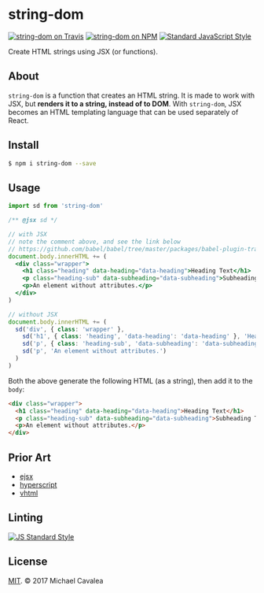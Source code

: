 # string-dom

[![string-dom on Travis](https://img.shields.io/travis/callmecavs/string-dom.svg?style=flat-square)](https://travis-ci.org/callmecavs/string-dom) [![string-dom on NPM](https://img.shields.io/npm/v/string-dom.svg?style=flat-square)](https://www.npmjs.com/package/string-dom) [![Standard JavaScript Style](https://img.shields.io/badge/code_style-standard-brightgreen.svg?style=flat-square)](http://standardjs.com/)

Create HTML strings using JSX (or functions).

## About

`string-dom` is a function that creates an HTML string. It is made to work with JSX, but **renders it to a string, instead of to DOM**. With `string-dom`, JSX becomes an HTML templating language that can be used separately of React.

## Install

```sh
$ npm i string-dom --save
```

## Usage

```jsx
import sd from 'string-dom'

/** @jsx sd */

// with JSX
// note the comment above, and see the link below
// https://github.com/babel/babel/tree/master/packages/babel-plugin-transform-react-jsx#custom
document.body.innerHTML += (
  <div class="wrapper">
    <h1 class="heading" data-heading="data-heading">Heading Text</h1>
    <p class="heading-sub" data-subheading="data-subheading">Subheading Text</p>
    <p>An element without attributes.</p>
  </div>
)

// without JSX
document.body.innerHTML += (
  sd('div', { class: 'wrapper' },
    sd('h1', { class: 'heading', 'data-heading': 'data-heading' }, 'Heading Text'),
    sd('p', { class: 'heading-sub', 'data-subheading': 'data-subheading' }, 'Subheading Text'),
    sd('p', 'An element without attributes.')
  )
)
```

Both the above generate the following HTML (as a string), then add it to the `body`:

```html
<div class="wrapper">
  <h1 class="heading" data-heading="data-heading">Heading Text</h1>
  <p class="heading-sub" data-subheading="data-subheading">Subheading Text</p>
  <p>An element without attributes.</p>
</div>
```

## Prior Art

* [ejsx](https://github.com/jxnblk/ejsx)
* [hyperscript](https://github.com/hyperhype/hyperscript)
* [vhtml](https://github.com/developit/vhtml)

## Linting

[![JS Standard Style](https://cdn.rawgit.com/feross/standard/master/badge.svg)](http://standardjs.com)

## License

[MIT](https://opensource.org/licenses/MIT). © 2017 Michael Cavalea
